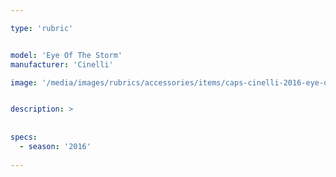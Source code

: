 ```yaml
---

type: 'rubric'


model: 'Eye Of The Storm'
manufacturer: 'Cinelli'

image: '/media/images/rubrics/accessories/items/caps-cinelli-2016-eye-of-the-storm_1.jpg'


description: >
    
    
specs:
  - season: '2016'
    
---
```

